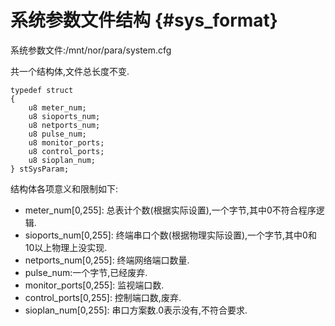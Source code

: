 系统参数文件结构 {#sys_format}
=============

系统参数文件:/mnt/nor/para/system.cfg

共一个结构体,文件总长度不变.

	typedef struct
	{
		u8 meter_num;	
		u8 sioports_num;
		u8 netports_num;
		u8 pulse_num;
		u8 monitor_ports;
		u8 control_ports;
		u8 sioplan_num;
	} stSysParam;


结构体各项意义和限制如下:
* meter_num[0,255]: 总表计个数(根据实际设置),一个字节,其中0不符合程序逻辑.
* sioports_num[0,255]: 终端串口个数(根据物理实际设置),一个字节,其中0和10以上物理上没实现.
* netports_num[0,255]: 终端网络端口数量.
* pulse_num:一个字节,已经废弃.
* monitor_ports[0,255]: 监视端口数.
* control_ports[0,255]: 控制端口数,废弃.
* sioplan_num[0,255]: 串口方案数.0表示没有,不符合要求.
